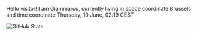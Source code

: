 Hello visitor! I am Giammarco, currently living in space coordinate Brussels and time coordinate Thursday, 10 June, 02:19 CEST

![GitHub Stats](https://github-readme-stats.vercel.app/api?username=grcasanova)
